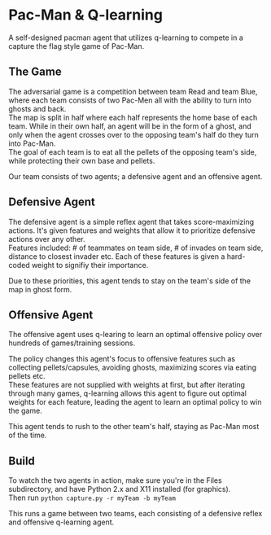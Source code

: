 # Pac-Man & Q-learning

A self-designed pacman agent that utilizes q-learning to compete in a capture the flag style game of Pac-Man.

The Game
--------

The adversarial game is a competition between team Read and team Blue, where each team consists of two Pac-Men all with the ability to turn into ghosts and back.  
The map is split in half where each half represents the home base of each team. While in their own half, an agent will be in the form of a ghost, and only when the agent crosses over to the opposing team's half do they turn into Pac-Man.  
The goal of each team is to eat all the pellets of the opposing team's side, while protecting their own base and pellets.

Our team consists of two agents; a defensive agent and an offensive agent.

Defensive Agent
---------------

The defensive agent is a simple reflex agent that takes score-maximizing actions. It's given features and weights that allow it to prioritize defensive actions over any other.  
Features included: # of teammates on team side, # of invades on team side, distance to closest invader etc. Each of these features is given a hard-coded weight to signifiy their importance. 

Due to these priorities, this agent tends to stay on the team's side of the map in ghost form.

Offensive Agent
---------------

The offensive agent uses q-learing to learn an optimal offensive policy over hundreds of games/training sessions. 

The policy changes this agent's focus to offensive features such as collecting pellets/capsules, avoiding ghosts, maximizing scores via eating pellets etc.  
These features are not supplied with weights at first, but after iterating through many games, q-learning allows this agent to figure out optimal weights for each feature, leading the agent to learn an optimal policy to win the game.

This agent tends to rush to the other team's half, staying as Pac-Man most of the time.

Build
-----
To watch the two agents in action, make sure you're in the Files subdirectory, and have Python 2.x and X11 installed (for graphics).  
Then run 
```python capture.py -r myTeam -b myTeam```

This runs a game between two teams, each consisting of a defensive reflex and offensive q-learning agent.


